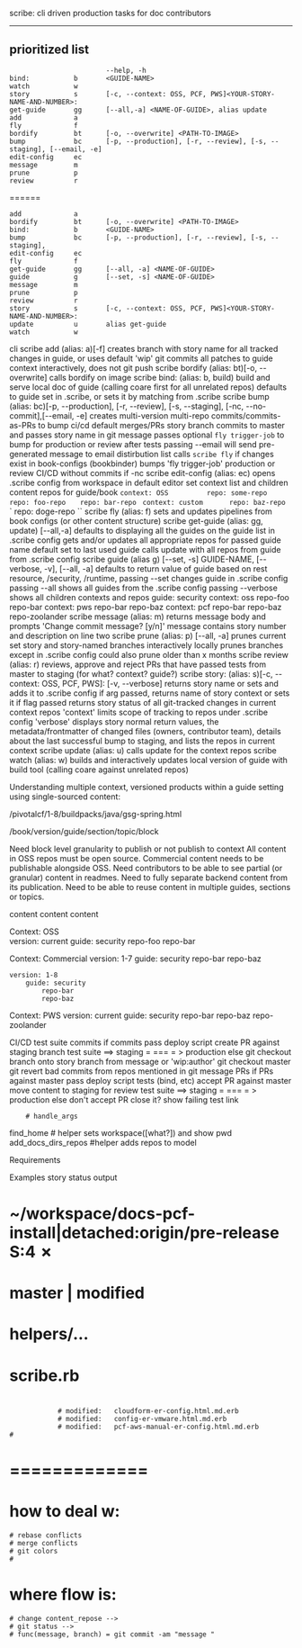

scribe: cli driven production tasks for doc contributors

------
prioritized list
------
							--help, -h
	bind:			b		<GUIDE-NAME>
	watch			w		
	story			s		[-c, --context: OSS, PCF, PWS]<YOUR-STORY-NAME-AND-NUMBER>:
	get-guide		gg	 	[--all,-a] <NAME-OF-GUIDE>, alias update
	add 			a 		
	fly				f		
	bordify			bt		[-o, --overwrite] <PATH-TO-IMAGE>
	bump			bc		[-p, --production], [-r, --review], [-s, --staging], [--email, -e]
	edit-config		ec		
	message			m	
	prune 			p
	review 			r
======

	
	add 			a 		
	bordify			bt		[-o, --overwrite] <PATH-TO-IMAGE>
	bind:			b		<GUIDE-NAME>
	bump			bc		[-p, --production], [-r, --review], [-s, --staging],
	edit-config		ec		
	fly				f		
	get-guide		gg	 	[--all, -a] <NAME-OF-GUIDE>
	guide 			g 		[--set, -s] <NAME-OF-GUIDE>
	message			m	
	prune 			p
	review 			r
	story			s		[-c, --context: OSS, PCF, PWS]<YOUR-STORY-NAME-AND-NUMBER>:
	update 			u 		alias get-guide
	watch			w		


cli
	scribe add (alias: a)[-f]<OPTIONAL-ROOT-BRANCH-FROM-WHICH-TO-CHECKOUT>
		creates branch with story name for all tracked changes in guide, or uses default 'wip'
		git commits all patches to guide context interactively, 
		does not git push
	scribe bordify (alias: bt)[-o, --overwrite] <PATH-TO-IMAGE>
		calls bordify on image
	scribe bind: (alias: b, build) <GUIDE-NAME>
		build and serve local doc of guide (calling coare first for all unrelated repos)
		defaults to guide set in .scribe, or sets it by matching from .scribe
	scribe bump (alias: bc)[-p, --production], [-r, --review], [-s, --staging],
			[-nc, --no-commit],[--email, -e]
		creates multi-version multi-repo commits/commits-as-PRs to bump ci/cd
		default merges/PRs story branch commits to master and passes story name in git message
		passes optional `fly trigger-job` to bump for production or review after tests
		passing --email will send pre-generated message to email distirbution list
		calls `scribe fly` if changes exist in book-configs (bookbinder)
		bumps 'fly trigger-job' production or review CI/CD without commits if -nc
	scribe edit-config (alias: ec)
		opens .scribe config from workspace in default editor
		set context list and children content repos for guide/book
			`context: OSS		`
			`	repo: some-repo	`
			`	repo: foo-repo	`
			`	repo: bar-repo	`
			`context: custom	`
			`	repo: baz-repo	`
			`	repo: doge-repo	``
	scribe fly (alias: f)
		sets and updates pipelines from book configs (or other content structure)
	scribe get-guide (alias: gg, update) [--all,-a] <NAME-OF-GUIDE>
		defaults to displaying all the guides on the guide list in .scribe config
	 	gets and/or updates all appropriate repos for passed guide name 
		default set to last used guide
		calls update with all repos from guide from .scribe config
	scribe guide (alias g) [--set, -s] GUIDE-NAME, [--verbose, -v], [--all, -a]
		defaults to return value of guide based on rest resource, /security, /runtime,
		passing --set changes guide in .scribe config
		passing --all shows all guides from the .scribe config
		passing --verbose shows all children contexts and repos
			guide: security
				context: oss
					repo-foo
					repo-bar
				context: pws
					repo-bar
					repo-baz
				context: pcf
					repo-bar
					repo-baz
					repo-zoolander
	scribe message (alias: m)
		returns message body and prompts 'Change commit message? [y/n]'
		message contains story number and description on line two
	scribe prune (alias: p) [--all, -a]
		prunes current set story and story-named branches
		interactively locally prunes branches except in .scribe config
		could also prune older than x months
	scribe review (alias: r)
		reviews, approve and reject PRs that have passed tests from master to staging (for what? context? guide?)
	scribe story: (alias: s)[-c, --context: OSS, PCF, PWS]<YOUR-STORY-NAME-AND-NUMBER>:
			[-v, --verbose]
		returns story name or sets and adds it to .scribe config if arg passed,
		returns name of story context or sets it if flag passed
		returns story status of all git-tracked changes in current context repos
		'context' limits scope of tracking to repos under .scribe config
		'verbose' displays story normal return values, the metadata/frontmatter of changed files (owners, contributor team), details about the last successful bump to staging, and lists the repos in current context 
	scribe update (alias: u)
		calls update for the context repos
	scribe watch (alias: w)
		builds and interactively updates local version of guide with build tool (calling coare against unrelated repos)

Understanding multiple context, versioned products within a guide setting using single-sourced content:

/pivotalcf/1-8/buildpacks/java/gsg-spring.html


/book/version/guide/section/topic/block


Need block level granularity to publish or not publish to context
All content in OSS repos must be open source.
Commercial content needs to be publishable alongside OSS.
Need contributors to be able to see partial (or granular) content in readmes.
Need to fully separate backend content from its publication.
Need to be able to reuse content in multiple guides, sections or topics.

content
content
content

Context: OSS 	
	version: current 
		guide: security
			repo-foo
			repo-bar

Context: Commercial 
	version: 1-7
		guide: security
			repo-bar
			repo-baz

	version: 1-8
		guide: security
			repo-bar
			repo-baz

Context: PWS
	version: current
		guide: security
			repo-bar
			repo-baz
			repo-zoolander

CI/CD test suite
	commits
		if commits pass deploy script 
			create PR against staging branch
			test suite ==> staging = === = > production
		else
			git checkout branch onto story branch from message or 'wip:author'
			git checkout master
			git revert bad commits from repos mentioned in git message
	PRs
		if PRs against master pass deploy script tests (bind, etc)
			accept PR against master
			move content to staging for review
			test suite ==> staging = === = > production
		else
			don't accept PR
			close it?
			show failing test link

		# handle_args
find_home # helper sets workspace([what?]) and show pwd 
add_docs_dirs_repos #helper adds repos to model


Requirements


Examples story status output
<!-- ======= -->
# ~/workspace/docs-pcf-install|detached:origin/pre-release S:4 ✗
# master 	|	modified
# 				helpers/...
# 				scribe.rb
#
 				# modified:   cloudform-er-config.html.md.erb
 				# modified:   config-er-vmware.html.md.erb
 				# modified:   pcf-aws-manual-er-config.html.md.erb 				# 

# =============




# how to deal w:
	# rebase conflicts
	# merge conflicts
	# git colors
	# 


# where flow is:
	# change content_repose -->
	# git status -->
	# func(message, branch) = git commit -am "message "

